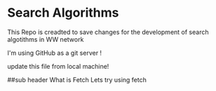 # Search Algorithms

This Repo is creadted to save changes for the development of search algotithms in WW network 

I'm using GitHub as a git server !

update this file from local machine!

##sub header
What is Fetch 
Lets try using fetch 

